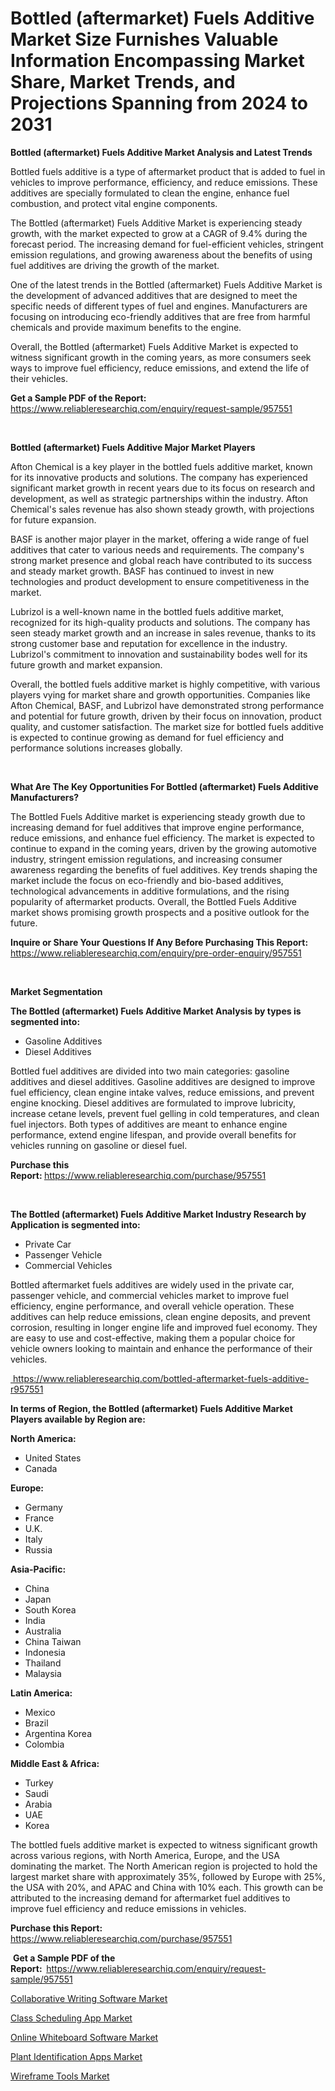 <p><h1>Bottled (aftermarket) Fuels Additive Market Size Furnishes Valuable Information Encompassing Market Share, Market Trends, and Projections Spanning from 2024 to 2031</h1></p><p><strong>Bottled (aftermarket) Fuels Additive Market Analysis and Latest Trends</strong></p>
<p><p>Bottled fuels additive is a type of aftermarket product that is added to fuel in vehicles to improve performance, efficiency, and reduce emissions. These additives are specially formulated to clean the engine, enhance fuel combustion, and protect vital engine components.</p><p>The Bottled (aftermarket) Fuels Additive Market is experiencing steady growth, with the market expected to grow at a CAGR of 9.4% during the forecast period. The increasing demand for fuel-efficient vehicles, stringent emission regulations, and growing awareness about the benefits of using fuel additives are driving the growth of the market.</p><p>One of the latest trends in the Bottled (aftermarket) Fuels Additive Market is the development of advanced additives that are designed to meet the specific needs of different types of fuel and engines. Manufacturers are focusing on introducing eco-friendly additives that are free from harmful chemicals and provide maximum benefits to the engine.</p><p>Overall, the Bottled (aftermarket) Fuels Additive Market is expected to witness significant growth in the coming years, as more consumers seek ways to improve fuel efficiency, reduce emissions, and extend the life of their vehicles.</p></p>
<p><strong>Get a Sample PDF of the Report:&nbsp;</strong> <a href="https://www.reliableresearchiq.com/enquiry/request-sample/957551">https://www.reliableresearchiq.com/enquiry/request-sample/957551</a></p>
<p>&nbsp;</p>
<p><strong>Bottled (aftermarket) Fuels Additive Major Market Players</strong></p>
<p><p>Afton Chemical is a key player in the bottled fuels additive market, known for its innovative products and solutions. The company has experienced significant market growth in recent years due to its focus on research and development, as well as strategic partnerships within the industry. Afton Chemical's sales revenue has also shown steady growth, with projections for future expansion.</p><p>BASF is another major player in the market, offering a wide range of fuel additives that cater to various needs and requirements. The company's strong market presence and global reach have contributed to its success and steady market growth. BASF has continued to invest in new technologies and product development to ensure competitiveness in the market.</p><p>Lubrizol is a well-known name in the bottled fuels additive market, recognized for its high-quality products and solutions. The company has seen steady market growth and an increase in sales revenue, thanks to its strong customer base and reputation for excellence in the industry. Lubrizol's commitment to innovation and sustainability bodes well for its future growth and market expansion.</p><p>Overall, the bottled fuels additive market is highly competitive, with various players vying for market share and growth opportunities. Companies like Afton Chemical, BASF, and Lubrizol have demonstrated strong performance and potential for future growth, driven by their focus on innovation, product quality, and customer satisfaction. The market size for bottled fuels additive is expected to continue growing as demand for fuel efficiency and performance solutions increases globally.</p></p>
<p>&nbsp;</p>
<p><strong>What Are The Key Opportunities For Bottled (aftermarket) Fuels Additive Manufacturers?</strong></p>
<p><p>The Bottled Fuels Additive market is experiencing steady growth due to increasing demand for fuel additives that improve engine performance, reduce emissions, and enhance fuel efficiency. The market is expected to continue to expand in the coming years, driven by the growing automotive industry, stringent emission regulations, and increasing consumer awareness regarding the benefits of fuel additives. Key trends shaping the market include the focus on eco-friendly and bio-based additives, technological advancements in additive formulations, and the rising popularity of aftermarket products. Overall, the Bottled Fuels Additive market shows promising growth prospects and a positive outlook for the future.</p></p>
<p><strong>Inquire or Share Your Questions If Any Before Purchasing This Report:</strong> <a href="https://www.reliableresearchiq.com/enquiry/pre-order-enquiry/957551">https://www.reliableresearchiq.com/enquiry/pre-order-enquiry/957551</a></p>
<p>&nbsp;</p>
<p><strong>Market Segmentation</strong></p>
<p><strong>The Bottled (aftermarket) Fuels Additive Market Analysis by types is segmented into:</strong></p>
<p><ul><li>Gasoline Additives</li><li>Diesel Additives</li></ul></p>
<p><p>Bottled fuel additives are divided into two main categories: gasoline additives and diesel additives. Gasoline additives are designed to improve fuel efficiency, clean engine intake valves, reduce emissions, and prevent engine knocking. Diesel additives are formulated to improve lubricity, increase cetane levels, prevent fuel gelling in cold temperatures, and clean fuel injectors. Both types of additives are meant to enhance engine performance, extend engine lifespan, and provide overall benefits for vehicles running on gasoline or diesel fuel.</p></p>
<p><strong>Purchase this Report:&nbsp;</strong><a href="https://www.reliableresearchiq.com/purchase/957551">https://www.reliableresearchiq.com/purchase/957551</a></p>
<p>&nbsp;</p>
<p><strong>The Bottled (aftermarket) Fuels Additive Market Industry Research by Application is segmented into:</strong></p>
<p><ul><li>Private Car</li><li>Passenger Vehicle</li><li>Commercial Vehicles</li></ul></p>
<p><p>Bottled aftermarket fuels additives are widely used in the private car, passenger vehicle, and commercial vehicles market to improve fuel efficiency, engine performance, and overall vehicle operation. These additives can help reduce emissions, clean engine deposits, and prevent corrosion, resulting in longer engine life and improved fuel economy. They are easy to use and cost-effective, making them a popular choice for vehicle owners looking to maintain and enhance the performance of their vehicles.</p></p>
<p><a href="https://www.reliableresearchiq.com/bottled-aftermarket-fuels-additive-r957551">&nbsp;https://www.reliableresearchiq.com/bottled-aftermarket-fuels-additive-r957551</a></p>
<p><strong>In terms of Region, the Bottled (aftermarket) Fuels Additive Market Players available by Region are:</strong></p>
<p>
    <p> <strong> North America: </strong>
        <ul>
            <li>United States</li>
            <li>Canada</li>
        </ul>
        </p> 
    <p> <strong> Europe: </strong>
        <ul>
            <li>Germany</li>
            <li>France</li>
            <li>U.K.</li>
            <li>Italy</li>
            <li>Russia</li>
        </ul>
        </p> 
    <p> <strong> Asia-Pacific: </strong>
        <ul>
            <li>China</li>
            <li>Japan</li>
            <li>South Korea</li>
            <li>India</li>
            <li>Australia</li>
            <li>China Taiwan</li>
            <li>Indonesia</li>
            <li>Thailand</li>
            <li>Malaysia</li>
        </ul>
        </p> 
    <p> <strong> Latin America: </strong>
        <ul>
            <li>Mexico</li>
            <li>Brazil</li>
            <li>Argentina Korea</li>
            <li>Colombia</li>
        </ul>
        </p> 
    <p> <strong> Middle East & Africa: </strong>
        <ul>
            <li>Turkey</li>
            <li>Saudi</li>
            <li>Arabia</li>
            <li>UAE</li>
            <li>Korea</li>
        </ul>
    </p>
    </p>
<p><p>The bottled fuels additive market is expected to witness significant growth across various regions, with North America, Europe, and the USA dominating the market. The North American region is projected to hold the largest market share with approximately 35%, followed by Europe with 25%, the USA with 20%, and APAC and China with 10% each. This growth can be attributed to the increasing demand for aftermarket fuel additives to improve fuel efficiency and reduce emissions in vehicles.</p></p>
<p><strong>Purchase this Report: </strong><a href="https://www.reliableresearchiq.com/purchase/957551">https://www.reliableresearchiq.com/purchase/957551</a></p>
<p>&nbsp;<strong>Get a Sample PDF of the Report:&nbsp;&nbsp;</strong><a href="https://www.reliableresearchiq.com/enquiry/request-sample/957551">https://www.reliableresearchiq.com/enquiry/request-sample/957551</a></p>
<p><strong></strong></p>
<p><p><a href="https://medium.com/@danibram100_64069/global-collaborative-writing-software-market-status-2024-2031-and-forecast-by-region-product-5229977be0f4">Collaborative Writing Software Market</a></p><p><a href="https://medium.com/@danibram100_64069/class-scheduling-app-market-research-report-exploring-market-size-and-revenue-analysis-for-class-5ffe031ab78a">Class Scheduling App Market</a></p><p><a href="https://medium.com/@danibram100_64069/online-whiteboard-software-market-a-global-and-regional-analysis-focus-on-region-country-level-410cae19de52">Online Whiteboard Software Market</a></p><p><a href="https://medium.com/@danibram100_64069/global-plant-identification-apps-market-is-projected-to-grow-at-a-cagr-of-14-8-fb46a502fef6">Plant Identification Apps Market</a></p><p><a href="https://medium.com/@danibram100_64069/global-wireframe-tools-market-size-share-analysis-by-product-type-by-application-by-region-526b3351e9dc">Wireframe Tools Market</a></p></p>